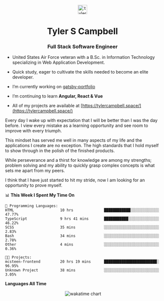 <p align="center">
<a href="https://linkedin.com/in/tyler-campbell36" target="blank"><img align="center" src="https://cdn.jsdelivr.net/npm/simple-icons@3.0.1/icons/linkedin.svg" alt="tyler-campbell36" height="30" width="30" /></a>
</p>
<h1 align="center">Tyler S Campbell</h1>
<h3 align="center">Full Stack Software Engineer</h3>

* United States Air Force veteran with a B.Sc. in Information Technology specializing in Web Application Development. 

* Quick study, eager to cultivate the skills needed to become an elite developer.

* I’m currently working on [gatsby-portfolio](https://github.com/t36campbell/gatsby-portfolio)

* I’m continuing to learn **Angular, React & Vue**

* All of my projects are available at [https://tylercampbell.space/](https://tylercampbell.space/)

Every day I wake up with expectation that I will be better than I was the day before. I view every mistake as a learning opportunity and see room to improve with every triumph.

This mindset has served me well in many aspects of my life and the applications I create are no exception. The high standards that I hold myself to show through in the polish of the finished products.

While perseverance and a thirst for knowledge are among my strengths; problem solving and my ability to quickly grasp complex concepts is what sets me apart from my peers.

I think that I have just started to hit my stride, now I am looking for an opportunity to prove myself.

<!--START_SECTION:waka-->
📊 **This Week I Spent My Time On** 

```text
💬 Programming Languages: 
HTML                     10 hrs              ████████████░░░░░░░░░░░░░   47.77% 
TypeScript               9 hrs 41 mins       ███████████░░░░░░░░░░░░░░   46.22% 
SCSS                     35 mins             ░░░░░░░░░░░░░░░░░░░░░░░░░   2.83% 
Bash                     34 mins             ░░░░░░░░░░░░░░░░░░░░░░░░░   2.78% 
Other                    4 mins              ░░░░░░░░░░░░░░░░░░░░░░░░░   0.36%

🐱‍💻 Projects: 
mcsteen-frontend         20 hrs 19 mins      ████████████████████████░   96.95% 
Unknown Project          38 mins             ░░░░░░░░░░░░░░░░░░░░░░░░░   3.05%

```


<!--END_SECTION:waka-->
**Languages All Time** 
<p align="center">&nbsp;<img align="center" alt="wakatime chart"
src="https://wakatime.com/share/@738aac7f-8868-4bc3-a1df-4c36703ee4b6/f86255e0-cf1e-483e-9ae4-5c0fdb9a56f8.png"/></p>

